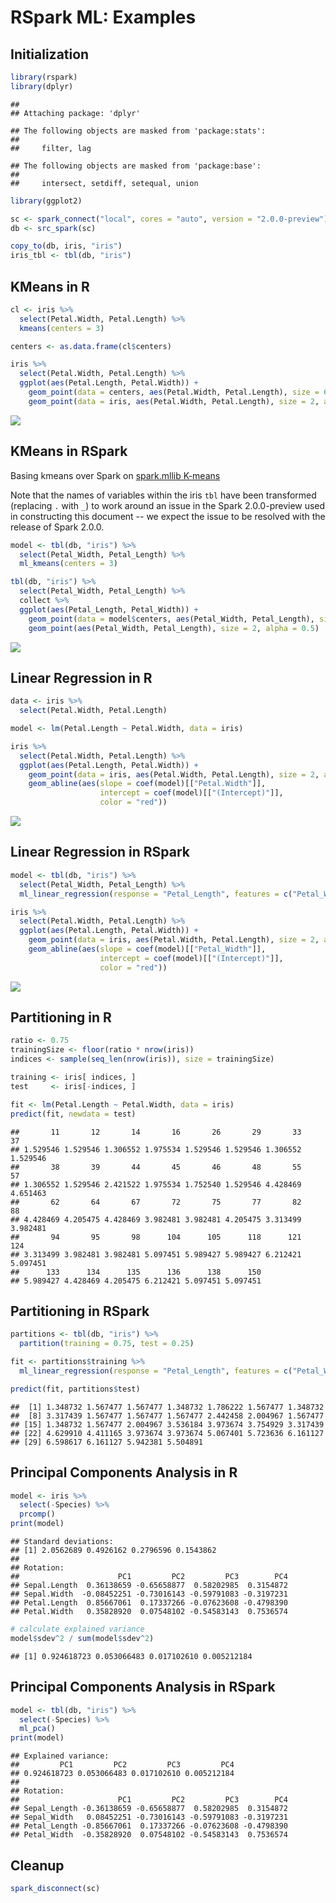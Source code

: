 RSpark ML: Examples
================

Initialization
--------------

``` r
library(rspark)
library(dplyr)
```

    ## 
    ## Attaching package: 'dplyr'

    ## The following objects are masked from 'package:stats':
    ## 
    ##     filter, lag

    ## The following objects are masked from 'package:base':
    ## 
    ##     intersect, setdiff, setequal, union

``` r
library(ggplot2)

sc <- spark_connect("local", cores = "auto", version = "2.0.0-preview")
db <- src_spark(sc)

copy_to(db, iris, "iris")
iris_tbl <- tbl(db, "iris")
```

KMeans in R
-----------

``` r
cl <- iris %>%
  select(Petal.Width, Petal.Length) %>%
  kmeans(centers = 3)

centers <- as.data.frame(cl$centers)

iris %>%
  select(Petal.Width, Petal.Length) %>%
  ggplot(aes(Petal.Length, Petal.Width)) +
    geom_point(data = centers, aes(Petal.Width, Petal.Length), size = 60, alpha = 0.1) +
    geom_point(data = iris, aes(Petal.Width, Petal.Length), size = 2, alpha = 0.5)
```

![](ml_examples_files/figure-markdown_github/unnamed-chunk-2-1.png)

KMeans in RSpark
----------------

Basing kmeans over Spark on [spark.mllib K-means](http://spark.apache.org/docs/latest/mllib-clustering.html#k-means)

Note that the names of variables within the iris `tbl` have been transformed (replacing `.` with `_`) to work around an issue in the Spark 2.0.0-preview used in constructing this document -- we expect the issue to be resolved with the release of Spark 2.0.0.

``` r
model <- tbl(db, "iris") %>%
  select(Petal_Width, Petal_Length) %>%
  ml_kmeans(centers = 3)

tbl(db, "iris") %>%
  select(Petal_Width, Petal_Length) %>%
  collect %>%
  ggplot(aes(Petal_Length, Petal_Width)) +
    geom_point(data = model$centers, aes(Petal_Width, Petal_Length), size = 60, alpha = 0.1) +
    geom_point(aes(Petal_Width, Petal_Length), size = 2, alpha = 0.5)
```

![](ml_examples_files/figure-markdown_github/unnamed-chunk-3-1.png)

Linear Regression in R
----------------------

``` r
data <- iris %>%
  select(Petal.Width, Petal.Length)

model <- lm(Petal.Length ~ Petal.Width, data = iris)

iris %>%
  select(Petal.Width, Petal.Length) %>%
  ggplot(aes(Petal.Length, Petal.Width)) +
    geom_point(data = iris, aes(Petal.Width, Petal.Length), size = 2, alpha = 0.5) +
    geom_abline(aes(slope = coef(model)[["Petal.Width"]],
                    intercept = coef(model)[["(Intercept)"]],
                    color = "red"))
```

![](ml_examples_files/figure-markdown_github/unnamed-chunk-4-1.png)

Linear Regression in RSpark
---------------------------

``` r
model <- tbl(db, "iris") %>%
  select(Petal_Width, Petal_Length) %>%
  ml_linear_regression(response = "Petal_Length", features = c("Petal_Width"))

iris %>%
  select(Petal.Width, Petal.Length) %>%
  ggplot(aes(Petal.Length, Petal.Width)) +
    geom_point(data = iris, aes(Petal.Width, Petal.Length), size = 2, alpha = 0.5) +
    geom_abline(aes(slope = coef(model)[["Petal_Width"]],
                    intercept = coef(model)[["(Intercept)"]],
                    color = "red"))
```

![](ml_examples_files/figure-markdown_github/unnamed-chunk-5-1.png)

Partitioning in R
-----------------

``` r
ratio <- 0.75
trainingSize <- floor(ratio * nrow(iris))
indices <- sample(seq_len(nrow(iris)), size = trainingSize)

training <- iris[ indices, ]
test     <- iris[-indices, ]

fit <- lm(Petal.Length ~ Petal.Width, data = iris)
predict(fit, newdata = test)
```

    ##       11       12       14       16       26       29       33       37 
    ## 1.529546 1.529546 1.306552 1.975534 1.529546 1.529546 1.306552 1.529546 
    ##       38       39       44       45       46       48       55       57 
    ## 1.306552 1.529546 2.421522 1.975534 1.752540 1.529546 4.428469 4.651463 
    ##       62       64       67       72       75       77       82       88 
    ## 4.428469 4.205475 4.428469 3.982481 3.982481 4.205475 3.313499 3.982481 
    ##       94       95       98      104      105      118      121      124 
    ## 3.313499 3.982481 3.982481 5.097451 5.989427 5.989427 6.212421 5.097451 
    ##      133      134      135      136      138      150 
    ## 5.989427 4.428469 4.205475 6.212421 5.097451 5.097451

Partitioning in RSpark
----------------------

``` r
partitions <- tbl(db, "iris") %>%
  partition(training = 0.75, test = 0.25)

fit <- partitions$training %>%
  ml_linear_regression(response = "Petal_Length", features = c("Petal_Width"))

predict(fit, partitions$test)
```

    ##  [1] 1.348732 1.567477 1.567477 1.348732 1.786222 1.567477 1.348732
    ##  [8] 3.317439 1.567477 1.567477 1.567477 2.442458 2.004967 1.567477
    ## [15] 1.348732 1.567477 2.004967 3.536184 3.973674 3.754929 3.317439
    ## [22] 4.629910 4.411165 3.973674 3.973674 5.067401 5.723636 6.161127
    ## [29] 6.598617 6.161127 5.942381 5.504891

Principal Components Analysis in R
----------------------------------

``` r
model <- iris %>%
  select(-Species) %>%
  prcomp()
print(model)
```

    ## Standard deviations:
    ## [1] 2.0562689 0.4926162 0.2796596 0.1543862
    ## 
    ## Rotation:
    ##                      PC1         PC2         PC3        PC4
    ## Sepal.Length  0.36138659 -0.65658877  0.58202985  0.3154872
    ## Sepal.Width  -0.08452251 -0.73016143 -0.59791083 -0.3197231
    ## Petal.Length  0.85667061  0.17337266 -0.07623608 -0.4798390
    ## Petal.Width   0.35828920  0.07548102 -0.54583143  0.7536574

``` r
# calculate explained variance
model$sdev^2 / sum(model$sdev^2)
```

    ## [1] 0.924618723 0.053066483 0.017102610 0.005212184

Principal Components Analysis in RSpark
---------------------------------------

``` r
model <- tbl(db, "iris") %>%
  select(-Species) %>%
  ml_pca()
print(model)
```

    ## Explained variance:
    ##         PC1         PC2         PC3         PC4 
    ## 0.924618723 0.053066483 0.017102610 0.005212184 
    ## 
    ## Rotation:
    ##                      PC1         PC2         PC3        PC4
    ## Sepal_Length -0.36138659 -0.65658877  0.58202985  0.3154872
    ## Sepal_Width   0.08452251 -0.73016143 -0.59791083 -0.3197231
    ## Petal_Length -0.85667061  0.17337266 -0.07623608 -0.4798390
    ## Petal_Width  -0.35828920  0.07548102 -0.54583143  0.7536574

Cleanup
-------

``` r
spark_disconnect(sc)
```
